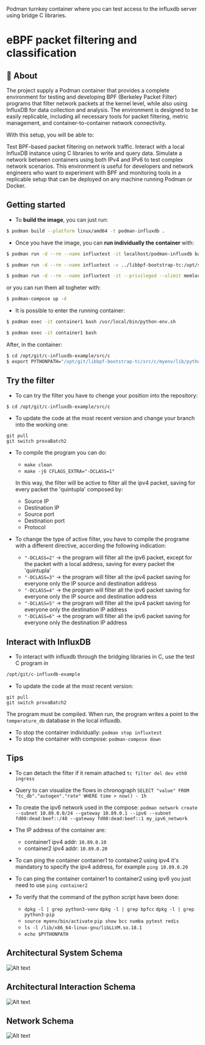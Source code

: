 Podman turnkey container where you can test access to the influxdb server using
bridge C libraries.
# eBPF packet filtering and classification

## 🚀 About


The project supply a Podman container that provides a complete environment for testing and developing BPF (Berkeley Packet Filter) programs that filter network packets at the kernel level, while also using InfluxDB for data collection and analysis. The environment is designed to be easily replicable, including all necessary tools for packet filtering, metric management, and container-to-container network connectivity.

With this setup, you will be able to:

Test BPF-based packet filtering on network traffic.
Interact with a local InfluxDB instance using C libraries to write and query data.
Simulate a network between containers using both IPv4 and IPv6 to test complex network scenarios.
This environment is useful for developers and network engineers who want to experiment with BPF and monitoring tools in a replicable setup that can be deployed on any machine running Podman or Docker.


## Getting started

- To **build the image**, you can just run:
```bash
$ podman build --platform linux/amd64 -t podman-influxdb .
```

- Once you have the image, you can **run individually the container** with:
```bash
$ podman run -d --rm --name influxtest -it localhost/podman-influxdb bash
```

```bash
$ podman run -d --rm --name influxtest -v ../libbpf-bootstrap-tc:/opt/shared/libbpf-bootstrap-tc -it --privileged --ulimit memlock=-1 localhost/podman-influxdb bash
```

```bash
$ podman run -d --rm --name influxtest -it --privileged --ulimit memlock=-1 localhost/podman-influxdb bash
```

or you can run them all togheter with:
```bash
$ podman-compose up -d
```

- It is possible to enter the running container:

```bash
$ podman exec -it container1 bash /usr/local/bin/python-env.sh 
```

```bash
$ podman exec -it container1 bash
```


After, in the container:
```bash
$ cd /opt/git/c-influxdb-example/src/c
$ export PYTHONPATH="/opt/git/libbpf-bootstrap-tc/src/c/myenv/lib/python3.12/site-packages:$PYTHONPATH"
```
    

## Try the filter
- To can try the filter you have to chenge your position into the repository:
```bash
$ cd /opt/git/c-influxdb-example/src/c
```

- To update the code at the most recent version and change your branch into the working one:
```
git pull
git switch provaBatch2
```

- To compile the program you can do:
  - ``` make clean ```
  - ``` make -j6 CFLAGS_EXTRA="-DCLASS=1" ```

  In this way, the filter will be active to filter all the ipv4 packet, saving for every packet the 'quintupla' composed by:
   - Source IP
   - Destination IP
   - Source port
   - Destination port
   - Protocol
   
- To change the type of active filter, you have to compile the programe with a different directive, according the following indication:
    - ``` "-DCLASS=2" ```  -> the program will filter all the ipv6 packet, except for the packet with a local address, saving for every packet the 'quintupla'
    - ``` "-DCLASS=3" ```  -> the program will filter all the ipv4 packet saving for everyone only the IP source and destination address
    - ``` "-DCLASS=4" ```  -> the program will filter all the ipv6 packet saving for everyone only the IP source and destination address
    - ``` "-DCLASS=5" ```  -> the program will filter all the ipv4 packet saving for everyone only the destination IP address
    - ``` "-DCLASS=6" ```  -> the program will filter all the ipv6 packet saving for everyone only the destination IP address
    

## Interact with InfluxDB
- To interact with influxdb through the bridging libraries in C, use the test C
program in
```bash
/opt/git/c-influxdb-example
```

- To update the code at the most recent version:
```
git pull
git switch provaBatch2
```

The program must be compiled. When run, the program writes a point to the
```temperature_db``` database in the local influxdb.

- To stop the container individually: ```podman stop influxtest```
- To stop the container with compose: ```podman-compose down```



## Tips
- To can detach the filter if it remain attached
``` tc filter del dev eth0 ingress ```

- Query to can visualize the flows in chronograph ```SELECT "value" FROM "tc_db"."autogen"."rate" WHERE time > now() - 1h```

- To create the ipv6 network used in the compose: ``` podman network create --subnet 10.89.0.0/24 --gateway 10.89.0.1 --ipv6 --subnet fd00:dead:beef::/48 --gateway fd00:dead:beef::1 my_ipv6_network ```

- The IP address of the container are:
  - container1 ipv4 addr: ``` 10.89.0.10 ```
  - container2 ipv4 addr: ``` 10.89.0.20 ```


- To can ping the container container1 to container2 using ipv4 it's mandatory to specify the ipv4 address, for example ``` ping 10.89.0.20 ```

- To can ping the container container1 to container2 using ipv6 you just need to use ``` ping container2 ```

- To verify that the command of the python script have been done:
  -  ``` dpkg -l | grep python3-venv ```
     ``` dpkg -l | grep bpfcc ```
     ``` dpkg -l | grep python3-pip ```
  - ``` source myenv/bin/activate ```
    ``` pip show bcc numba pytest redis ```
  - ``` ls -l /lib/x86_64-linux-gnu/libLLVM.so.18.1 ```
  - ``` echo $PYTHONPATH ```

## Architectural System Schema 
![Alt text](schema.png)

## Architectural Interaction Schema 
![Alt text](ContainerDiagram2.png)

## Network Schema 
![Alt text](NetworkSchema.png)
